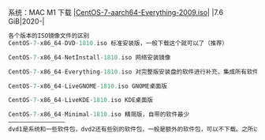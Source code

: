 系统：MAC M1 下载
|[CentOS-7-aarch64-Everything-2009.iso](https://mirror.iscas.ac.cn/centos-altarch/7/isos/aarch64/CentOS-7-aarch64-Everything-2009.iso "CentOS-7-aarch64-Everything-2009.iso")|   |7.6 GiB|2020-|
```java
各个版本的ISO镜像文件的区别
CentOS-7-x86_64-DVD-1810.iso 标准安装版，一般下载这个就可以了（推荐）

CentOS-7-x86_64-NetInstall-1810.iso 网络安装镜像

CentOS-7-x86_64-Everything-1810.iso 对完整版安装盘的软件进行补充，集成所有软件

CentOS-7-x86_64-LiveGNOME-1810.iso GNOME桌面版

CentOS-7-x86_64-LiveKDE-1810.iso KDE桌面版

CentOS-7-x86_64-Minimal-1810.iso 精简版，自带的软件最少
————————————————
dvd1是系统和一些软件包，dvd2还有些别的软件包，一般是额外的软件包，可以不下载。之所以分成两个，是因为个人电脑刻录光盘的文件不能超过4.7G，而centos自带的软件包就超过了这个限制，所以为了方便刻录，就分成了两个文件，DVD1中包含主要的centos系统，和部分必需的软件包，DVD2就是些额外的软件包，在安装centos的时候只需要DVD1就够了，而另一张DVD2中额外的软件可以通过网络安装，或者下载源码自己编译安装。 



```